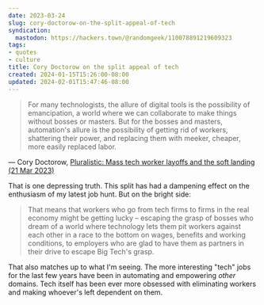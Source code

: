 ```yaml
---
date: 2023-03-24
slug: cory-doctorow-on-the-split-appeal-of-tech
syndication:
  mastodon: https://hackers.town/@randomgeek/110078891219609323
tags:
- quotes
- culture
title: Cory Doctorow on the split appeal of tech
created: 2024-01-15T15:26:00-08:00
updated: 2024-02-01T15:47:46-08:00
---
```



 > 
 > For many technologists, the allure of digital tools is the possibility of emancipation, a world where we can collaborate to make things without bosses or masters. But for the bosses and masters, automation's allure is the possibility of getting rid of workers, shattering their power, and replacing them with meeker, cheaper, more easily replaced labor.

— Cory Doctorow, [Pluralistic: Mass tech worker layoffs and the soft landing (21 Mar 2023)](https://pluralistic.net/2023/03/21/tech-workers/#sharpen-your-blades-boys)

That is one depressing truth. This split has had a dampening effect on the enthusiasm of my latest job hunt. But on the bright side:

 > 
 > That means that workers who go from tech firms to firms in the real economy might be getting lucky – escaping the grasp of bosses who dream of a world where technology lets them pit workers against each other in a race to the bottom on wages, benefits and working conditions, to employers who are glad to have them as partners in their drive to escape Big Tech's grasp.

That also matches up to what I'm seeing. The more interesting "tech" jobs for the last few years have been in automating and empowering *other* domains. Tech itself has been ever more obsessed with eliminating workers and making whoever's left dependent on them.
